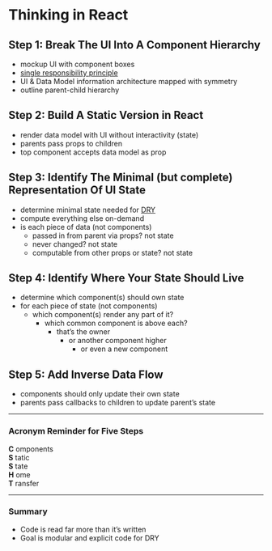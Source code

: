 # Thinking in React

## Step 1: Break The UI Into A Component Hierarchy

* mockup UI with component boxes
* [single responsibility principle](https://en.wikipedia.org/wiki/Single-responsibility_principle)
* UI & Data Model information architecture mapped with symmetry 
* outline parent-child hierarchy

## Step 2: Build A Static Version in React

* render data model with UI without interactivity (state)
* parents pass props to children
* top component accepts data model as prop

## Step 3: Identify The Minimal (but complete) Representation Of UI State

* determine minimal state needed for [DRY](https://en.wikipedia.org/wiki/Don%27t_repeat_yourself)
* compute everything else on-demand
* is each piece of data (not components)
  * passed in from parent via props? not state
  * never changed? not state
  * computable from other props or state? not state

## Step 4: Identify Where Your State Should Live

* determine which component(s) should own state
* for each piece of state (not components)
  * which component(s) render any part of it?
      * which common component is above each?
          * that’s the owner
              * or another component higher
                  * or even a new component

## Step 5: Add Inverse Data Flow

* components should only update their own state
* parents pass callbacks to children to update parent’s state

---

### Acronym Reminder for Five Steps

**C** omponents  
**S** tatic  
**S** tate  
**H** ome  
**T** ransfer

---

### Summary

- Code is read far more than it’s written
- Goal is modular and explicit code for DRY
